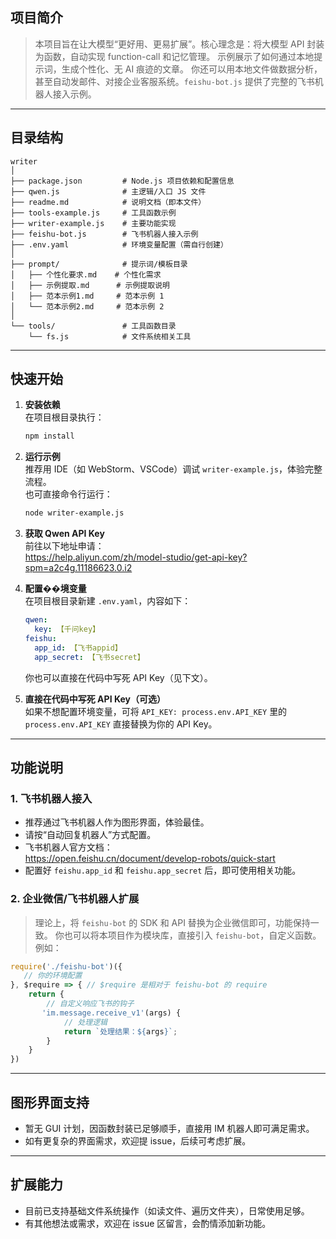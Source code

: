 ## 项目简介

> 本项目旨在让大模型“更好用、更易扩展”。核心理念是：将大模型 API 封装为函数，自动实现 function-call 和记忆管理。
> 示例展示了如何通过本地提示词，生成个性化、无 AI 痕迹的文章。
> 你还可以用本地文件做数据分析，甚至自动发邮件、对接企业客服系统。`feishu-bot.js` 提供了完整的飞书机器人接入示例。

---

## 目录结构

```text
writer
│
├── package.json         # Node.js 项目依赖和配置信息
├── qwen.js              # 主逻辑/入口 JS 文件
├── readme.md            # 说明文档（即本文件）
├── tools-example.js     # 工具函数示例
├── writer-example.js    # 主要功能实现
├── feishu-bot.js        # 飞书机器人接入示例
├── .env.yaml            # 环境变量配置（需自行创建）
│
├── prompt/              # 提示词/模板目录
│   ├── 个性化要求.md    # 个性化需求
│   ├── 示例提取.md      # 示例提取说明
│   ├── 范本示例1.md     # 范本示例 1
│   └── 范本示例2.md     # 范本示例 2
│
└── tools/               # 工具函数目录
    └── fs.js            # 文件系统相关工具
```

---

## 快速开始

1. **安装依赖**  
   在项目根目录执行：
   ```bash
   npm install
   ```

2. **运行示例**  
   推荐用 IDE（如 WebStorm、VSCode）调试 `writer-example.js`，体验完整流程。  
   也可直接命令行运行：
   ```bash
   node writer-example.js
   ```

3. **获取 Qwen API Key**  
   前往以下地址申请：  
   https://help.aliyun.com/zh/model-studio/get-api-key?spm=a2c4g.11186623.0.i2

4. **配置��境变量**  
   在项目根目录新建 `.env.yaml`，内容如下：
   ```yaml
   qwen:
     key: 【千问key】
   feishu:
     app_id: 【飞书appid】
     app_secret: 【飞书secret】
   ```
   你也可以直接在代码中写死 API Key（见下文）。

5. **直接在代码中写死 API Key（可选）**  
   如果不想配置环境变量，可将 `API_KEY: process.env.API_KEY` 里的 `process.env.API_KEY` 直接替换为你的 API Key。

---

## 功能说明

### 1. 飞书机器人接入

- 推荐通过飞书机器人作为图形界面，体验最佳。
- 请按“自动回复机器人”方式配置。
- 飞书机器人官方文档：  
  https://open.feishu.cn/document/develop-robots/quick-start
- 配置好 `feishu.app_id` 和 `feishu.app_secret` 后，即可使用相关功能。

### 2. 企业微信/飞书机器人扩展

> 理论上，将 `feishu-bot` 的 SDK 和 API 替换为企业微信即可，功能保持一致。
> 你也可以将本项目作为模块库，直接引入 `feishu-bot`，自定义函数。例如：

```javascript
require('./feishu-bot')({
   // 你的环境配置
}, $require => { // $require 是相对于 feishu-bot 的 require
    return {
        // 自定义响应飞书的钩子
       'im.message.receive_v1'(args) {
            // 处理逻辑
            return `处理结果：${args}`;
        }
    }
})
```

---

## 图形界面支持

- 暂无 GUI 计划，因函数封装已足够顺手，直接用 IM 机器人即可满足需求。
- 如有更复杂的界面需求，欢迎提 issue，后续可考虑扩展。

---

## 扩展能力

- 目前已支持基础文件系统操作（如读文件、遍历文件夹），日常使用足够。
- 有其他想法或需求，欢迎在 issue 区留言，会酌情添加新功能。
